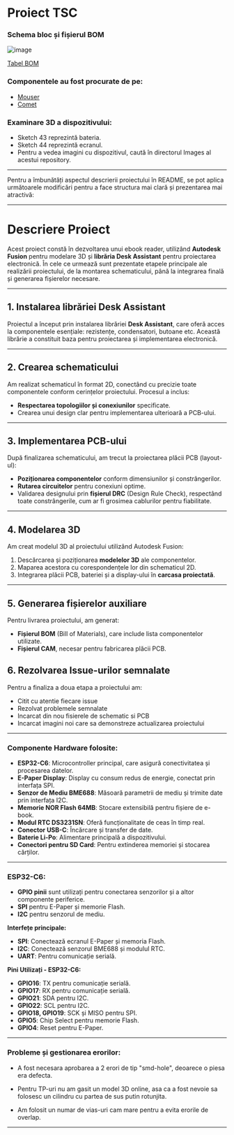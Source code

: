 # Proiect TSC

### Schema bloc și fișierul BOM

![image](https://github.com/user-attachments/assets/f632e464-27ee-4a00-a967-a242c95c3ac1)

[Tabel BOM](https://docs.google.com/spreadsheets/d/16zDlMAK-QEJo3e8-mDt3CT91WrjNDixEgXfPSYE8hOI/edit?usp=sharing)

### Componentele au fost procurate de pe:
- [Mouser](https://eu.mouser.com/)
- [Comet](https://www.comet.srl.ro/)

### Examinare 3D a dispozitivului:
- Sketch 43 reprezintă bateria.
- Sketch 44 reprezintă ecranul.
- Pentru a vedea imagini cu dispozitivul, caută în directorul Images al acestui repository.

---

Pentru a îmbunătăți aspectul descrierii proiectului în README, se pot aplica următoarele modificări pentru a face structura mai clară și prezentarea mai atractivă:

---

# **Descriere Proiect**  

Acest proiect constă în dezvoltarea unui ebook reader, utilizând **Autodesk Fusion** pentru modelare 3D și **librăria Desk Assistant** pentru proiectarea electronică. În cele ce urmează sunt prezentate etapele principale ale realizării proiectului, de la montarea schematicului, până la integrarea finală și generarea fișierelor necesare.

---

## **1. Instalarea librăriei Desk Assistant**  
Proiectul a început prin instalarea librăriei **Desk Assistant**, care oferă acces la componentele esențiale: rezistențe, condensatori, butoane etc. Această librărie a constituit baza pentru proiectarea și implementarea electronică.

---

## **2. Crearea schematicului**  
Am realizat schematicul în format 2D, conectând cu precizie toate componentele conform cerințelor proiectului. Procesul a inclus:  
- **Respectarea topologiilor și conexiunilor** specificate.  
- Crearea unui design clar pentru implementarea ulterioară a PCB-ului.

---

## **3. Implementarea PCB-ului**  
După finalizarea schematicului, am trecut la proiectarea plăcii PCB (layout-ul):  
- **Poziționarea componentelor** conform dimensiunilor și constrângerilor.  
- **Rutarea circuitelor** pentru conexiuni optime.  
- Validarea designului prin **fișierul DRC** (Design Rule Check), respectând toate constrângerile, cum ar fi grosimea cablurilor pentru fiabilitate.

---

## **4. Modelarea 3D**  
Am creat modelul 3D al proiectului utilizând Autodesk Fusion:  
1. Descărcarea și poziționarea **modelelor 3D** ale componentelor.  
2. Maparea acestora cu corespondențele lor din schematicul 2D.  
3. Integrarea plăcii PCB, bateriei și a display-ului în **carcasa proiectată**.

---

## **5. Generarea fișierelor auxiliare**  
Pentru livrarea proiectului, am generat:  
- **Fișierul BOM** (Bill of Materials), care include lista componentelor utilizate.  
- **Fișierul CAM**, necesar pentru fabricarea plăcii PCB.

## **6. Rezolvarea Issue-urilor semnalate**
Pentru a finaliza a doua etapa a proiectului am:
- Citit cu atentie fiecare issue
- Rezolvat problemele semnalate
- Incarcat din nou fisierele de schematic si PCB
- Incarcat imagini noi care sa demonstreze actualizarea proiectului

---

### Componente Hardware folosite:
- **ESP32-C6**: Microcontroller principal, care asigură conectivitatea și procesarea datelor.
- **E-Paper Display**: Display cu consum redus de energie, conectat prin interfața SPI.
- **Senzor de Mediu BME688**: Măsoară parametrii de mediu și trimite date prin interfața I2C.
- **Memorie NOR Flash 64MB**: Stocare extensibilă pentru fișiere de e-book.
- **Modul RTC DS3231SN**: Oferă funcționalitate de ceas în timp real.
- **Conector USB-C**: Încărcare și transfer de date.
- **Baterie Li-Po**: Alimentare principală a dispozitivului.
- **Conectori pentru SD Card**: Pentru extinderea memoriei și stocarea cărților.

---

### ESP32-C6:
- **GPIO pinii** sunt utilizați pentru conectarea senzorilor și a altor componente periferice.
- **SPI** pentru E-Paper și memorie Flash.
- **I2C** pentru senzorul de mediu.

**Interfețe principale:**
- **SPI**: Conectează ecranul E-Paper și memoria Flash.
- **I2C**: Conectează senzorul BME688 și modulul RTC.
- **UART**: Pentru comunicație serială.

**Pini Utilizați - ESP32-C6:**
- **GPIO16**: TX pentru comunicație serială.
- **GPIO17**: RX pentru comunicație serială.
- **GPIO21**: SDA pentru I2C.
- **GPIO22**: SCL pentru I2C.
- **GPIO18, GPIO19**: SCK și MISO pentru SPI.
- **GPIO5**: Chip Select pentru memorie Flash.
- **GPIO4**: Reset pentru E-Paper.

---

### Probleme și gestionarea erorilor:
- A fost necesara aprobarea a 2 erori de tip "smd-hole", deoarece o piesa era defecta.

- Pentru TP-uri nu am gasit un model 3D online, asa ca a fost nevoie sa folosesc un cilindru cu partea de sus putin rotunjita.

- Am folosit un numar de vias-uri cam mare pentru a evita erorile de overlap.

---
